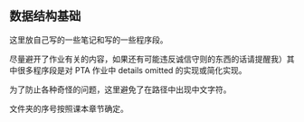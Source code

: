 ## 数据结构基础

这里放自己写的一些笔记和写的一些程序段。

尽量避开了作业有关的内容，如果还有可能违反诚信守则的东西的话请提醒我）其中很多程序段是对 PTA 作业中 details omitted 的实现或简化实现。

为了防止各种奇怪的问题，这里避免了在路径中出现中文字符。

文件夹的序号按照课本章节确定。